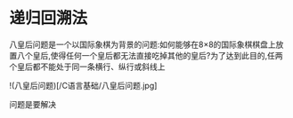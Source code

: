 # 递归回溯法

八皇后问题是一个以国际象棋为背景的问题:如何能够在8×8的国际象棋棋盘上放置八个皇后,使得任何一个皇后都无法直接吃掉其他的皇后?为了达到此目的,任两个皇后都不能处于同一条横行、纵行或斜线上

!(八皇后问题)[/C语言基础/八皇后问题.jpg]

问题是要解决

